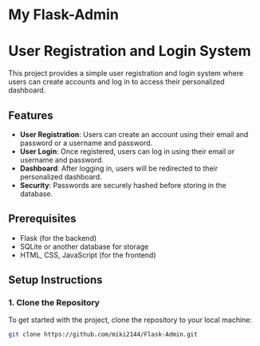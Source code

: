 ﻿# My Flask-Admin
# User Registration and Login System

This project provides a simple user registration and login system where users can create accounts and log in to access their personalized dashboard.

## Features

- **User Registration**: Users can create an account using their email and password or a username and password.
- **User Login**: Once registered, users can log in using their email or username and password.
- **Dashboard**: After logging in, users will be redirected to their personalized dashboard.
- **Security**: Passwords are securely hashed before storing in the database.

## Prerequisites

- Flask (for the backend)
- SQLite or another database for storage
- HTML, CSS, JavaScript (for the frontend)

## Setup Instructions

### 1. Clone the Repository
To get started with the project, clone the repository to your local machine:

```bash
git clone https://github.com/miki2144/Flask-Admin.git
